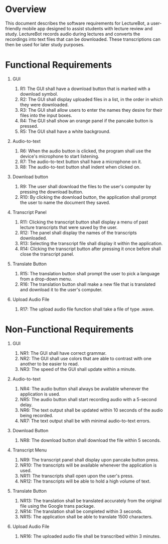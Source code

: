 
# Overview

This document describes the software requirements for LectureBot, a user-friendly mobile app designed 
to assist students with lecture review and study. LectureBot records audio during lectures and converts
the recordings into text files that can be downloaded. These transcriptions can then be used for later 
study purposes.

# Functional Requirements

1. GUI 
   1. R1: The GUI shall have a download button that is marked with a download symbol.
   2. R2: The GUI shall display uploaded files in a list, in the order in which they were downloaded.
   3. R3: The GUI shall allow users to enter the names they desire for their files into the input boxes.
   4. R4: The GUI shall show an orange panel if the pancake button is pressed. 
   5. R5: The GUI shall have a white background.

2. Audio-to-text
   1. R6: When the audio button is clicked, the program shall use the device's microphone to start listening.
   2. R7: The audio-to-text button shall have a microphone on it.
   3. R8: The audio-to-text button shall indent when clicked on.

3. Download button
   1. R9: The user shall download the files to the user's computer by pressing the download button.
   2. R10: By clicking the download button, the application shall prompt the user to name the document they saved.

4. Transcript Panel
   1. R11: Clicking the transcript button shall display a menu of past lecture transcripts that were saved by the user.
   2. R12: The panel shall display the names of the transcripts downloaded.
   3. R13: Selecting the transcript file shall display it within the application.
   4. R14: Clicking the transcript button after pressing it once before shall close the transcript panel.

5. Translate Button
   1. R15: The translation button shall prompt the user to pick a language from a drop-down menu.
   2. R16: The translation button shall make a new file that is translated and download it to the user's computer.

6. Upload Audio File
   1. R17: The upload audio file function shall take a file of type .wave.

# Non-Functional Requirements

1. GUI 
   1. NR1: The GUI shall have correct grammar.
   2. NR2: The GUI shall use colors that are able to contrast with one another to be easier to read.
   3. NR3: The speed of the GUI shall update within a minute. 

2. Audio-to-text
   1. NR4: The audio button shall always be available whenever the application is used.
   2. NR5: The audio button shall start recording audio with a 5-second delay.
   3. NR6: The text output shall be updated within 10 seconds of the audio being recorded.
   4. NR7: The text output shall be with minimal audio-to-text errors.

3. Download Button
   1. NR8: The download button shall download the file within 5 seconds.

4. Transcript Menu
   1. NR9: The transcript panel shall display upon pancake button press.
   2. NR10: The transcripts will be available whenever the application is used.
   3. NR11: The transcripts shall open upon the user's press.
   5. NR12: The transcripts will be able to hold a high volume of text.

5. Translate Button
   1. NR13: The translation shall be translated accurately from the original file using the Google trans package.
   2. NR14: The translation shall be completed within 3 seconds.
   3. NR15: The application shall be able to translate 1500 characters.

6. Upload Audio File
   1. NR16: The uploaded audio file shall be transcribed within 3 minutes.

